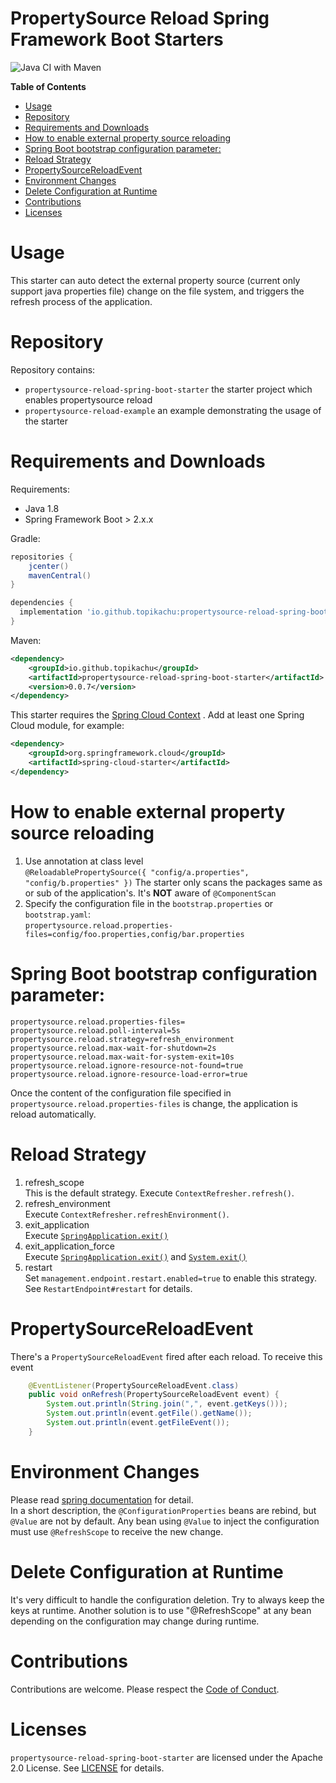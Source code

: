 # PropertySource Reload Spring Framework Boot Starters
![Java CI with Maven](https://github.com/topikachu/spring-propertysource-reload/workflows/Java%20CI%20with%20Maven/badge.svg)
<!-- START doctoc generated TOC please keep comment here to allow auto update -->
<!-- DON'T EDIT THIS SECTION, INSTEAD RE-RUN doctoc TO UPDATE -->
**Table of Contents**

- [Usage](#usage)
- [Repository](#repository)
- [Requirements and Downloads](#requirements-and-downloads)
- [How to enable external property source reloading](#how-to-enable-external-property-source-reloading)
- [Spring Boot bootstrap configuration parameter:](#spring-boot-bootstrap-configuration-parameter)
- [Reload Strategy](#reload-strategy)
- [PropertySourceReloadEvent](#propertysourcereloadevent)
- [Environment Changes](#environment-changes)
- [Delete Configuration at Runtime](#delete-configuration-at-runtime)
- [Contributions](#contributions)
- [Licenses](#licenses)

<!-- END doctoc generated TOC please keep comment here to allow auto update -->


# Usage
This starter can auto detect the external property source (current only support java properties file) change on the file system,
and triggers the refresh process of the application. 


# Repository
Repository contains:

* `propertysource-reload-spring-boot-starter` the starter project which enables propertysource reload
* `propertysource-reload-example` an example demonstrating the usage of the starter

# Requirements and Downloads

Requirements:
  * Java 1.8
  * Spring Framework Boot > 2.x.x

Gradle:

```gradle
repositories {
    jcenter()
    mavenCentral()
}

dependencies {
  implementation 'io.github.topikachu:propertysource-reload-spring-boot-starter:0.0.7'
}
```

Maven:
```xml
<dependency>
    <groupId>io.github.topikachu</groupId>
    <artifactId>propertysource-reload-spring-boot-starter</artifactId>
    <version>0.0.7</version>
</dependency>
```
This starter requires the [Spring Cloud Context](https://cloud.spring.io/spring-cloud-commons/multi/multi__spring_cloud_context_application_context_services.html) . Add at least one Spring Cloud module, for example:
```xml
<dependency>
    <groupId>org.springframework.cloud</groupId>
    <artifactId>spring-cloud-starter</artifactId>
</dependency>
```


# How to enable external property source reloading
1. Use annotation at class level  
`@ReloadablePropertySource({ "config/a.properties", "config/b.properties" })`
The starter only scans the packages same as or sub of the application's. It's **NOT** aware of `@ComponentScan`
1. Specify the configuration file in the `bootstrap.properties` or `bootstrap.yaml`:  
`propertysource.reload.properties-files=config/foo.properties,config/bar.properties`

# Spring Boot bootstrap configuration parameter:
```
propertysource.reload.properties-files=
propertysource.reload.poll-interval=5s
propertysource.reload.strategy=refresh_environment
propertysource.reload.max-wait-for-shutdown=2s
propertysource.reload.max-wait-for-system-exit=10s
propertysource.reload.ignore-resource-not-found=true
propertysource.reload.ignore-resource-load-error=true
```
Once the content of the configuration file specified in `propertysource.reload.properties-files` is change, the application is reload automatically.

# Reload Strategy
1. refresh_scope  
  This is the default strategy. Execute `ContextRefresher.refresh()`.
1. refresh_environment  
  Execute `ContextRefresher.refreshEnvironment()`.  
1. exit_application  
  Execute [`SpringApplication.exit()`](https://docs.spring.io/spring-boot/docs/current/api/org/springframework/boot/SpringApplication.html#exit-org.springframework.context.ApplicationContext-org.springframework.boot.ExitCodeGenerator...-)
1. exit_application_force  
  Execute [`SpringApplication.exit()`](https://docs.spring.io/spring-boot/docs/current/api/org/springframework/boot/SpringApplication.html#exit-org.springframework.context.ApplicationContext-org.springframework.boot.ExitCodeGenerator...-)
   and [`System.exit()`](https://docs.oracle.com/javase/8/docs/api/java/lang/System.html#exit-int-)
1. restart  
  Set `management.endpoint.restart.enabled=true` to enable this strategy. See `RestartEndpoint#restart` for details.

# PropertySourceReloadEvent
There's a `PropertySourceReloadEvent` fired after each reload. To receive this event
```java
	@EventListener(PropertySourceReloadEvent.class)
	public void onRefresh(PropertySourceReloadEvent event) {
		System.out.println(String.join(",", event.getKeys()));
		System.out.println(event.getFile().getName());
		System.out.println(event.getFileEvent());
	}
```

# Environment Changes
Please read [spring documentation](https://cloud.spring.io/spring-cloud-static/spring-cloud.html#_environment_changes) for detail.  
In a short description, the `@ConfigurationProperties` beans are rebind, but `@Value` are not by default. Any bean using `@Value` to inject the configuration must use `@RefreshScope` to receive the new change.

# Delete Configuration at Runtime
It's very difficult to handle the configuration deletion. Try to always keep the keys at runtime. Another solution is to use "@RefreshScope" at any bean depending on the configuration may change during runtime.



# Contributions

Contributions are welcome.  Please respect the [Code of Conduct](http://contributor-covenant.org/version/1/3/0/).


# Licenses

`propertysource-reload-spring-boot-starter` are licensed under the Apache 2.0 License. See [LICENSE](LICENSE.md) for details.

